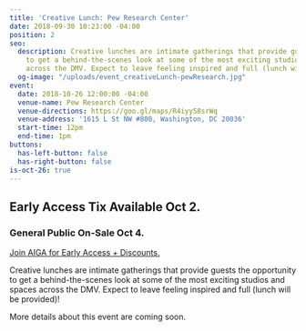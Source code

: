 ```yaml
---
title: 'Creative Lunch: Pew Research Center'
date: 2018-09-30 10:23:00 -04:00
position: 2
seo:
  description: Creative lunches are intimate gatherings that provide guests the opportunity
    to get a behind-the-scenes look at some of the most exciting studios and spaces
    across the DMV. Expect to leave feeling inspired and full (lunch will be provided)!
  og-image: "/uploads/event_creativeLunch-pewResearch.jpg"
event:
  date: 2018-10-26 12:00:00 -04:00
  venue-name: Pew Research Center
  venue-directions: https://goo.gl/maps/R4iyyS8srWq
  venue-address: '1615 L St NW #800, Washington, DC 20036'
  start-time: 12pm
  end-time: 1pm
buttons:
  has-left-button: false
  has-right-button: false
is-oct-26: true
---
```


## Early Access Tix Available Oct 2. 
### General Public On-Sale Oct 4.
[Join AIGA for Early Access + Discounts.](http://dc.aiga.org/membership/membership-rates/)


Creative lunches are intimate gatherings that provide guests the opportunity to get a behind-the-scenes look at some of the most exciting studios and spaces across the DMV. Expect to leave feeling inspired and full (lunch will be provided)!

More details about this event are coming soon.
